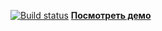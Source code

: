 [![Build status](https://ci.appveyor.com/api/projects/status/3mrosxgee9h71330?svg=true)](https://ci.appveyor.com/project/SergeiZelenkov/events)
**[Посмотреть демо](https://sergeizelenkov.github.io/events/)**
